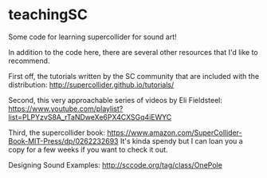 # teachingSC
Some code for learning supercollider for sound art!

In addition to the code here, there are several other resources that I'd like to recommend.

First off, the tutorials written by the SC community that are included with the distribution:
http://supercollider.github.io/tutorials/

Second, this very approachable series of videos by Eli Fieldsteel:
https://www.youtube.com/playlist?list=PLPYzvS8A_rTaNDweXe6PX4CXSGq4iEWYC

Third, the supercollider book:
https://www.amazon.com/SuperCollider-Book-MIT-Press/dp/0262232693
It's kinda spendy but I can loan you a copy for a few weeks if you want to check it out.


Designing Sound Examples:
http://sccode.org/tag/class/OnePole





